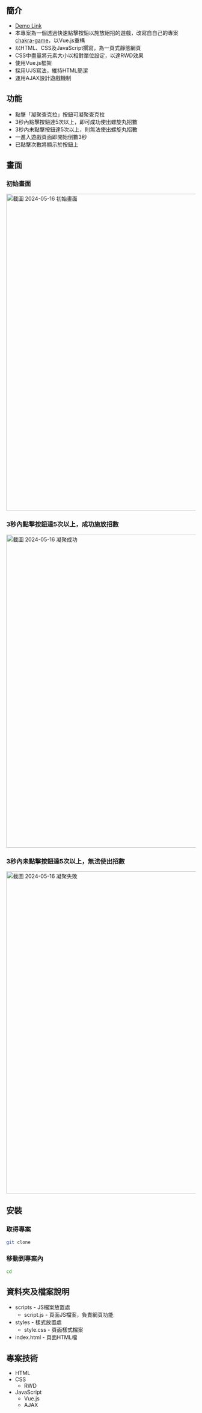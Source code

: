 ## 簡介
- [Demo Link]()
- 本專案為一個透過快速點擊按鈕以施放絕招的遊戲，改寫自自己的專案[chakra-game](https://github.com/TamyTsai/chakra-game)，以Vue.js重構
- 以HTML、CSS及JavaScript撰寫，為一頁式靜態網頁
- CSS中盡量將元素大小以相對單位設定，以達RWD效果
- 使用Vue.js框架
- 採用UJS寫法，維持HTML簡潔
- 運用AJAX設計遊戲機制

## 功能
- 點擊「凝聚查克拉」按鈕可凝聚查克拉
- 3秒內點擊按鈕達5次以上，即可成功使出螺旋丸招數
- 3秒內未點擊按鈕達5次以上，則無法使出螺旋丸招數
- 一進入遊戲頁面即開始倒數3秒
- 已點擊次數將顯示於按鈕上

## 畫面
### 初始畫面
<img width="843" alt="截圖 2024-05-16 初始畫面" src="https://github.com/TamyTsai/chakra-game/assets/97825677/6169546f-912c-4437-8786-3f37c744370b">

### 3秒內點擊按鈕達5次以上，成功施放招數
<img width="833" alt="截圖 2024-05-16 凝聚成功" src="https://github.com/TamyTsai/chakra-game/assets/97825677/a3c95e6c-b147-42e2-999e-efb8d9664c22">

### 3秒內未點擊按鈕達5次以上，無法使出招數
<img width="857" alt="截圖 2024-05-16 凝聚失敗" src="https://github.com/TamyTsai/chakra-game/assets/97825677/3ff2bc60-4632-4598-8632-bfa243bb6e7f">


## 安裝
### 取得專案
```bash
git clone 
```
### 移動到專案內
```bash
cd 
```

## 資料夾及檔案說明
- scripts - JS檔案放置處
  - script.js - 頁面JS檔案，負責網頁功能
- styles - 樣式放置處
  - style.css - 頁面樣式檔案
- index.html - 頁面HTML檔

## 專案技術
- HTML
- CSS
  - RWD
- JavaScript
  - Vue.js
  - AJAX
